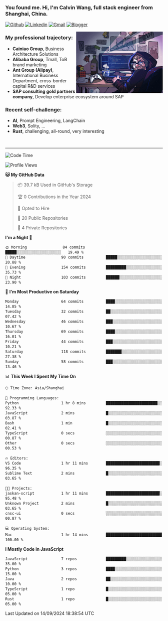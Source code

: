 <!-- Greeting -->
### You found me. Hi, I'm Calvin Wang, full stack engineer from Shanghai, China.

[![Github](https://img.shields.io/badge/-Github-000?style=flat&logo=Github&logoColor=white)](https://github.com/wangjunneil)
[![Linkedin](https://img.shields.io/badge/-LinkedIn-blue?style=flat&logo=Linkedin&logoColor=white)](https://www.linkedin.com/in/wangjunneil/)
[![Gmail](https://img.shields.io/badge/-Gmail-c14438?style=flat&logo=Gmail&logoColor=white)](mailto:wangjunneil@gmail.com)
[![Blogger](https://img.shields.io/badge/-Blogger-gray?style=flat&logo=Blogger&logoColor=white)](https://www.wangjun.dev)

<!--Introduction -->

<img align="right" alt="img" src="https://raw.githubusercontent.com/wangjunneil/wangjunneil/main/imgs/cover_image.png" width="55%" height="auto" />

### My professional trajectory: 
- **Cainiao Group**, Business Architecture Solutions
- **Alibaba Group**, Tmall, ToB brand marketing
- **Ant Group (Alipay)**, International Business Department, cross-border capital R&D services
- **SAP consulting gold partners company**, Develop enterprise ecosystem around SAP
### Recent self-challenge:
- **AI**, Prompt Engineering, LangChain
- **Web3**, Solity, ...
- **Rust**, challenging, all-round, very interesting

<br/>

---
<!-- Your badges -->

<!--START_SECTION:waka-->
![Code Time](http://img.shields.io/badge/Code%20Time-251%20hrs%2058%20mins-blue)

![Profile Views](http://img.shields.io/badge/Profile%20Views-0-blue)

**🐱 My GitHub Data** 

> 📦 39.7 kB Used in GitHub's Storage 
 > 
> 🏆 0 Contributions in the Year 2024
 > 
> 💼 Opted to Hire
 > 
> 📜 20 Public Repositories 
 > 
> 🔑 4 Private Repositories 
 > 
**I'm a Night 🦉** 

```text
🌞 Morning                84 commits          █████░░░░░░░░░░░░░░░░░░░░   19.49 % 
🌆 Daytime                90 commits          █████░░░░░░░░░░░░░░░░░░░░   20.88 % 
🌃 Evening                154 commits         █████████░░░░░░░░░░░░░░░░   35.73 % 
🌙 Night                  103 commits         ██████░░░░░░░░░░░░░░░░░░░   23.90 % 
```
📅 **I'm Most Productive on Saturday** 

```text
Monday                   64 commits          ████░░░░░░░░░░░░░░░░░░░░░   14.85 % 
Tuesday                  32 commits          ██░░░░░░░░░░░░░░░░░░░░░░░   07.42 % 
Wednesday                46 commits          ███░░░░░░░░░░░░░░░░░░░░░░   10.67 % 
Thursday                 69 commits          ████░░░░░░░░░░░░░░░░░░░░░   16.01 % 
Friday                   44 commits          ███░░░░░░░░░░░░░░░░░░░░░░   10.21 % 
Saturday                 118 commits         ███████░░░░░░░░░░░░░░░░░░   27.38 % 
Sunday                   58 commits          ███░░░░░░░░░░░░░░░░░░░░░░   13.46 % 
```


📊 **This Week I Spent My Time On** 

```text
🕑︎ Time Zone: Asia/Shanghai

💬 Programming Languages: 
Python                   1 hr 8 mins         ███████████████████████░░   92.33 % 
JavaScript               2 mins              █░░░░░░░░░░░░░░░░░░░░░░░░   03.87 % 
Bash                     1 min               █░░░░░░░░░░░░░░░░░░░░░░░░   02.41 % 
TypeScript               0 secs              ░░░░░░░░░░░░░░░░░░░░░░░░░   00.87 % 
Other                    0 secs              ░░░░░░░░░░░░░░░░░░░░░░░░░   00.53 % 

🔥 Editors: 
VS Code                  1 hr 11 mins        ████████████████████████░   96.35 % 
Sublime Text             2 mins              █░░░░░░░░░░░░░░░░░░░░░░░░   03.65 % 

🐱‍💻 Projects: 
jaskan-script            1 hr 11 mins        ████████████████████████░   95.48 % 
Unknown Project          2 mins              █░░░░░░░░░░░░░░░░░░░░░░░░   03.65 % 
cnsc-ui                  0 secs              ░░░░░░░░░░░░░░░░░░░░░░░░░   00.87 % 

💻 Operating System: 
Mac                      1 hr 14 mins        █████████████████████████   100.00 % 
```

**I Mostly Code in JavaScript** 

```text
JavaScript               7 repos             █████████░░░░░░░░░░░░░░░░   35.00 % 
Python                   3 repos             ████░░░░░░░░░░░░░░░░░░░░░   15.00 % 
Java                     2 repos             ██░░░░░░░░░░░░░░░░░░░░░░░   10.00 % 
TypeScript               1 repo              █░░░░░░░░░░░░░░░░░░░░░░░░   05.00 % 
Rust                     1 repo              █░░░░░░░░░░░░░░░░░░░░░░░░   05.00 % 
```




 Last Updated on 14/09/2024 18:38:54 UTC
<!--END_SECTION:waka-->
